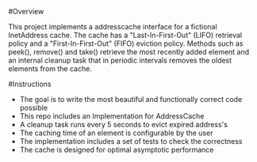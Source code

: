 #Overview

This project implements a addresscache interface for a fictional InetAddress cache. The cache has a "Last-In-First-Out" (LIFO) retrieval policy and a "First-In-First-Out" (FIFO) eviction policy. Methods such as peek(), remove() and take() retrieve the most recently added element and an internal cleanup task that in periodic intervals removes the oldest elements from the cache.


#Instructions

* The goal is to write the most beautiful and functionally correct code possible
* This repo includes an Implementation for AddressCache
* A cleanup task runs every 5 seconds to evict expired address's
* The caching time of an element is configurable by the user
* The implementation includes a set of tests to check the correctness
* The cache is designed for optimal asymptotic performance
